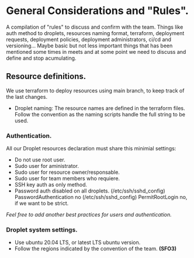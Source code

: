 # General Considerations and "Rules".

A compilation of "rules" to discuss and confirm with the team. Things like auth method to droplets, resources naming format, terraform, deployment requests, deployment policies, deployment administrators, ci/cd and versioning... Maybe basic but not less important things that has been mentioned some times in meets and at some point we need to discuss and define and stop acumulating.

## Resource definitions.

We use terraform to deploy resources using main branch, to keep track of the last changes.

- Droplet naming: The resource names are defined in the terraform files. Follow the convention as the naming scripts handle the full string to be used.

### Authentication.

All our Droplet resources declaration must share this minimial settings:

- Do not use root user.
- Sudo user for aministrator.
- Sudo user for resource owner/responsable.
- Sudo user for team members who requiere.
- SSH key auth as only method.
- Password auth disabled on all droplets.
  (/etc/ssh/sshd_config) PasswordAuthentication no
  (/etc/ssh/sshd_config) PermitRootLogin no, if we want to be strict.

_Feel free to add another best practices for users and authentication._

### Droplet system settings.

- Use ubuntu 20.04 LTS, or latest LTS ubuntu version.
- Follow the regions indicated by the convention of the team. **(SFO3)**
